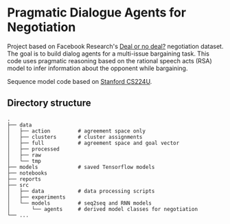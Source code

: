 Pragmatic Dialogue Agents for Negotiation
=======================

Project based on Facebook Research's [Deal or no deal?](https://code.fb.com/applied-machine-learning/deal-or-no-deal-training-ai-bots-to-negotiate/) negotiation dataset. The goal is to build dialog agents
for a multi-issue bargaining task. This code uses pragmatic reasoning based on the rational speech acts
(RSA) model to infer information about the opponent while bargaining.

Sequence model code based on [Stanford CS224U](https://github.com/cgpotts/cs224u).

## Directory structure

```
.
├── data        			
│   ├── action         # agreement space only
│   ├── clusters       # cluster assignments 
│   ├── full           # agreement space and goal vector
│   ├── processed
│   ├── raw
│   └── tmp
├── models             # saved Tensorflow models  
├── notebooks
├── reports
├── src                           
│   ├── data           # data processing scripts
│   ├── experiments
│   └── models         # seq2seq and RNN models
│     	└── agents     # derived model classes for negotiation
└── ...
```

